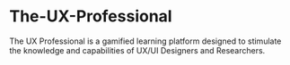 # The-UX-Professional
The UX Professional is a gamified learning platform designed to stimulate the knowledge and capabilities of UX/UI Designers and Researchers.
